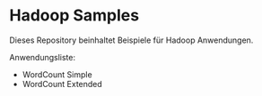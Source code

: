 Hadoop Samples
====================================

Dieses Repository beinhaltet Beispiele für Hadoop Anwendungen.

Anwendungsliste:
* WordCount Simple
* WordCount Extended
